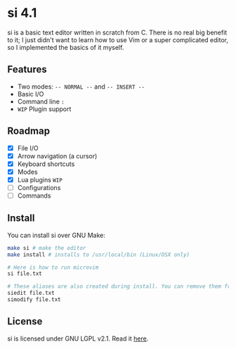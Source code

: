 # si 4.1
si is a basic text editor written in scratch from C. There is no real big benefit to it; I just didn't want to learn how to use Vim or a super complicated editor, so I implemented the basics of it myself.

## Features
- Two modes: `-- NORMAL --` and `-- INSERT --`
- Basic I/O
- Command line ``:``
- ``WIP`` Plugin support

## Roadmap
- [X] File I/O
- [X] Arrow navigation (a cursor)
- [X] Keyboard shortcuts
- [X] Modes
- [X] Lua plugins ``WIP``
- [ ] Configurations
- [ ] Commands

## Install
You can install si over GNU Make:
```bash
make si # make the editor
make install # installs to /usr/local/bin (Linux/OSX only)

# Here is how to run microvim
si file.txt

# These aliases are also created during install. You can remove them from your ~/.bashrc
siedit file.txt
simodify file.txt
```

## License
si is licensed under GNU LGPL v2.1. Read it [here](/LICENSE).
